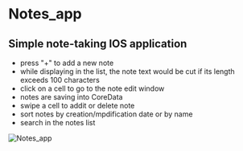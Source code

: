 # Notes_app

Simple note-taking IOS application
---------------------------------------------------------------------------------------------------------------
- press "+" to add a new note
- while displaying in the list, the note text would be cut if its length exceeds 100 characters
- click on a cell to go to the note edit window
- notes are saving into CoreData
- swipe a cell to addit or delete note
- sort notes by creation/mpdification date or by name
- search in the notes list

![Notes_app](https://github.com/nkuchyna/Notes_app/blob/master/Note_app.gif)
